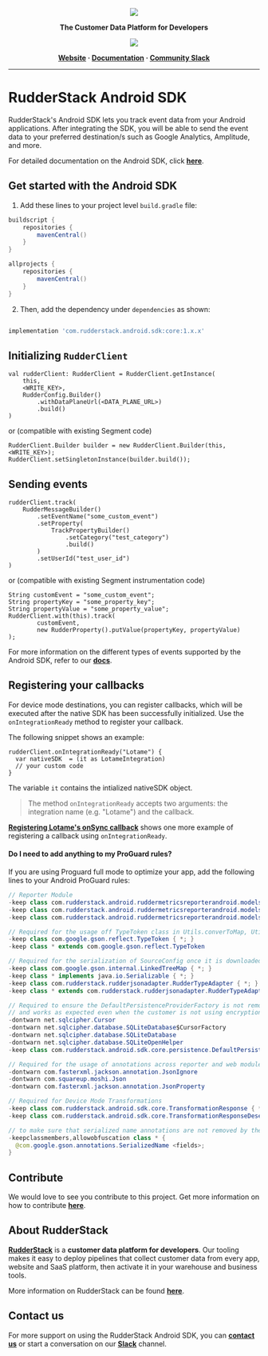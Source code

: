 <p align="center">
  <a href="https://rudderstack.com/">
    <img src="https://user-images.githubusercontent.com/59817155/121357083-1c571300-c94f-11eb-8cc7-ce6df13855c9.png">
  </a>
</p>

<p align="center"><b>The Customer Data Platform for Developers</b></p>

<p align="center">
  <a href="https://search.maven.org/search?q=g:%22com.rudderstack.android.sdk%22%20AND%20a:%22core%22">
    <img src="https://img.shields.io/maven-central/v/com.rudderstack.android.sdk/core.svg?label=Maven%20Central">
    </a>
</p>

<p align="center">
  <b>
    <a href="https://rudderstack.com">Website</a>
    ·
    <a href="https://rudderstack.com/docs/stream-sources/rudderstack-sdk-integration-guides/rudderstack-android-sdk/">Documentation</a>
    ·
    <a href="https://rudderstack.com/join-rudderstack-slack-community">Community Slack</a>
  </b>
</p>

---


# RudderStack Android SDK

RudderStack's Android SDK lets you track event data from your Android applications. After integrating the SDK, you will be able to send the event data to your preferred destination/s such as Google Analytics, Amplitude, and more.

For detailed documentation on the Android SDK, click [**here**](https://rudderstack.com/docs/stream-sources/rudderstack-sdk-integration-guides/rudderstack-android-sdk).

## Get started with the Android SDK

1. Add these lines to your project level `build.gradle` file:

```groovy
buildscript {
    repositories {
        mavenCentral()
    }
}

allprojects {
    repositories {
        mavenCentral()
    }
}
```

2. Then, add the dependency under `dependencies` as shown:

```groovy

implementation 'com.rudderstack.android.sdk:core:1.x.x'
```

## Initializing ```RudderClient```

```
val rudderClient: RudderClient = RudderClient.getInstance(
    this,
    <WRITE_KEY>,
    RudderConfig.Builder()
        .withDataPlaneUrl(<DATA_PLANE_URL>)
        .build()
)
```
or (compatible with existing Segment code)
```
RudderClient.Builder builder = new RudderClient.Builder(this, <WRITE_KEY>);
RudderClient.setSingletonInstance(builder.build());
```

## Sending events
```
rudderClient.track(
    RudderMessageBuilder()
        .setEventName("some_custom_event")
        .setProperty(
            TrackPropertyBuilder()
                .setCategory("test_category")
                .build()
        )
        .setUserId("test_user_id")
)
```
or (compatible with existing Segment instrumentation code)
```
String customEvent = "some_custom_event";
String propertyKey = "some_property_key";
String propertyValue = "some_property_value";
RudderClient.with(this).track(
        customEvent,
        new RudderProperty().putValue(propertyKey, propertyValue)
);
```

For more information on the different types of events supported by the Android SDK, refer to our [**docs**](https://rudderstack.com/docs/stream-sources/rudderstack-sdk-integration-guides/rudderstack-android-sdk).

## Registering your callbacks

For device mode destinations, you can register callbacks, which will be executed after the native SDK has been successfully initialized. Use the `onIntegrationReady` method to register your callback.

The following snippet shows an example:

```
rudderClient.onIntegrationReady("Lotame") {
  var nativeSDK  = (it as LotameIntegration)
  // your custom code
}
```
The variable `it` contains the intialized nativeSDK object.

> The method `onIntegrationReady` accepts two arguments: the integration name (e.g. "Lotame") and the callback.

[**Registering Lotame's onSync callback**](https://github.com/rudderlabs/rudder-integration-lotame-android#register-your-onsync-callback) shows one more example of registering a callback using `onIntegrationReady`.

#### Do I need to add anything to my ProGuard rules?

If you are using Proguard full mode to optimize your app, add the following lines to your Android ProGuard rules:

```java
// Reporter Module
-keep class com.rudderstack.android.ruddermetricsreporterandroid.models.LabelEntity { *; }
-keep class com.rudderstack.android.ruddermetricsreporterandroid.models.MetricEntity { *; }
-keep class com.rudderstack.android.ruddermetricsreporterandroid.models.ErrorEntity { *; }

// Required for the usage off TypeToken class in Utils.converToMap, Utils.convertToList
-keep class com.google.gson.reflect.TypeToken { *; }
-keep class * extends com.google.gson.reflect.TypeToken

// Required for the serialization of SourceConfig once it is downloaded.
-keep class com.google.gson.internal.LinkedTreeMap { *; }
-keep class * implements java.io.Serializable { *; }
-keep class com.rudderstack.rudderjsonadapter.RudderTypeAdapter { *; }
-keep class * extends com.rudderstack.rudderjsonadapter.RudderTypeAdapter

// Required to ensure the DefaultPersistenceProviderFactory is not removed by Proguard 
// and works as expected even when the customer is not using encryption feature.
-dontwarn net.sqlcipher.Cursor
-dontwarn net.sqlcipher.database.SQLiteDatabase$CursorFactory
-dontwarn net.sqlcipher.database.SQLiteDatabase
-dontwarn net.sqlcipher.database.SQLiteOpenHelper
-keep class com.rudderstack.android.sdk.core.persistence.DefaultPersistenceProviderFactory { *; }

// Required for the usage of annotations across reporter and web modules
-dontwarn com.fasterxml.jackson.annotation.JsonIgnore
-dontwarn com.squareup.moshi.Json
-dontwarn com.fasterxml.jackson.annotation.JsonProperty

// Required for Device Mode Transformations
-keep class com.rudderstack.android.sdk.core.TransformationResponse { *; }
-keep class com.rudderstack.android.sdk.core.TransformationResponseDeserializer { *; }

// to make sure that serialized name annotations are not removed by the Proguard full mode.
-keepclassmembers,allowobfuscation class * {
  @com.google.gson.annotations.SerializedName <fields>;
}
```

## Contribute

We would love to see you contribute to this project. Get more information on how to contribute [**here**](./CONTRIBUTING.md).

## About RudderStack

[**RudderStack**](https://rudderstack.com/) is a **customer data platform for developers**. Our tooling makes it easy to deploy pipelines that collect customer data from every app, website and SaaS platform, then activate it in your warehouse and business tools.

More information on RudderStack can be found [**here**](https://github.com/rudderlabs/rudder-server).

## Contact us

For more support on using the RudderStack Android SDK, you can [**contact us**](https://rudderstack.com/contact/) or start a conversation on our [**Slack**](https://rudderstack.com/join-rudderstack-slack-community) channel.
